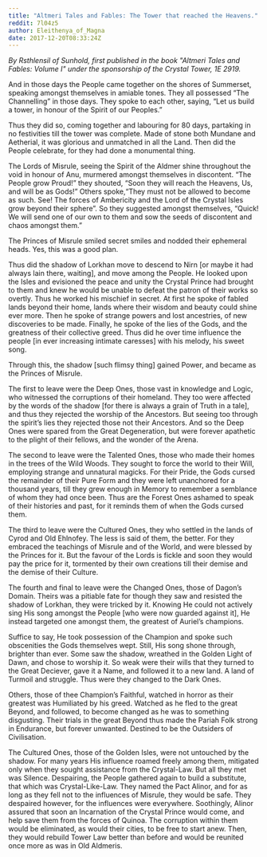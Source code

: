 ```yaml
---
title: "Altmeri Tales and Fables: The Tower that reached the Heavens."
reddit: 7l04z5
author: Eleithenya_of_Magna
date: 2017-12-20T08:33:24Z
---
```


*By Rsthlensil of Sunhold, first published in the book "Altmeri Tales and Fables: Volume I" under the sponsorship of the Crystal Tower, 1E 2919.* 

And in those days the People came together on the shores of Summerset, speaking amongst themselves in amiable tones. They all possessed “The Channelling” in those days. They spoke to each other, saying, “Let us build a tower, in honour of the Spirit of our Peoples.”

Thus they did so, coming together and labouring for 80 days, partaking in no festivities till the tower was complete. Made of stone both Mundane and Aetherial, it was glorious and unmatched in all the Land. Then did the People celebrate, for they had done a monumental thing. 

The Lords of Misrule, seeing the Spirit of the Aldmer shine throughout the void in honour of Anu, murmered amongst themselves in discontent. “The People grow Proud!” they shouted, “Soon they will reach the Heavens, Us, and will be as Gods!” Others spoke,“They must not be allowed to become as such. See! The forces of Ambericity and the Lord of the Crystal Isles grow beyond their sphere”. So they suggested amongst themselves, “Quick! We will send one of our own to them and sow the seeds of discontent and chaos amongst them.” 

The Princes of Misrule smiled secret smiles and nodded their ephemeral heads. Yes, this was a good plan.

Thus did the shadow of Lorkhan move to descend to Nirn [or maybe it had always lain there, waiting], and move among the People. He looked upon the Isles and evisioned the peace and unity the Crystal Prince had brought to them and knew he would be unable to defeat the patron of their works so overtly. Thus he worked his mischief in secret. At first he spoke of fabled lands beyond their home, lands where their wisdom and beauty could shine ever more. Then he spoke of strange powers and lost ancestries, of new discoveries to be made. Finally, he spoke of the lies of the Gods, and the greatness of their collective greed. Thus did he over time influence the people [in ever increasing intimate caresses] with his melody, his sweet song.

Through this, the shadow [such flimsy thing] gained Power, and became as the Princes of Misrule.

The first to leave were the Deep Ones, those vast in knowledge and Logic, who witnessed the corruptions of their homeland. They too were affected by the words of the shadow [for there is always a grain of Truth in a tale], and thus they rejected the worship of the Ancestors. But seeing too through the spirit’s lies they rejected those not their Ancestors. And so the Deep Ones were spared from the Great Degeneration, but were forever apathetic to the plight of their fellows, and the wonder of the Arena.

The second to leave were the Talented Ones, those who made their homes in the trees of the Wild Woods. They sought to force the world to their Will, employing strange and unnatural magicks. For their Pride, the Gods cursed the remainder of their Pure Form and they were left unanchored for a thousand years, till they grew enough in Memory to remember a semblance of whom they had once been. Thus are the Forest Ones ashamed to speak of their histories and past, for it reminds them of when the Gods cursed them.

The third to leave were the Cultured Ones, they who settled in the lands of Cyrod and Old Ehlnofey. The less is said of them, the better. For they embraced the teachings of Misrule and of the World, and were blessed by the Princes for it. But the favour of the Lords is fickle and soon they would pay the price for it, tormented by their own creations till their demise and the demise of their Culture.

The fourth and final to leave were the Changed Ones, those of Dagon’s Domain. Theirs was a pitiable fate for though they saw and resisted the shadow of Lorkhan, they were tricked by it. Knowing He could not actively sing His song amongst the People [who were now guarded against it], He instead targeted one amongst them, the greatest of Auriel’s champions. 

Suffice to say, He took possession of the Champion and spoke such obscenities the Gods themselves wept. Still, His song shone through, brighter than ever. Some saw the shadow, wreathed in the Golden Light of Dawn, and chose to worship it. So weak were their wills that they turned to the Great Deciever, gave it a Name, and followed it to a new land. A land of Turmoil and struggle. Thus were they changed to the Dark Ones. 

Others, those of thee Champion’s Faithful, watched in horror as their greatest was Humiliated by his greed. Watched as he fled to the great Beyond, and followed, to become changed as he was to something disgusting. Their trials in the great Beyond thus made the Pariah Folk strong in Endurance, but forever unwanted. Destined to be the Outsiders of Civilisation.

The Cultured Ones, those of the Golden Isles, were not untouched by the shadow. For many years His influence roamed freely among them, mitigated only when they sought assistance from the Crystal-Law. But all they met was Silence. Despairing, the People gathered again to build a substitute, that which was Crystal-Like-Law. They named the Pact Alinor, and for as long as they fell not to the influences of Misrule, they would be safe. They despaired however, for the influences were everywhere. Soothingly, Alinor assured that soon an Incarnation of the Crystal Prince would come, and help save them from the forces of Quinoa. The corruption within them would be eliminated, as would their cities, to be free to start anew. Then, they would rebuild Tower Law better than before and would be reunited once more as was in Old Aldmeris.
